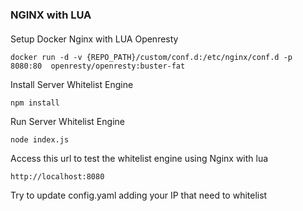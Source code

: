 ### NGINX with LUA
####
Setup Docker Nginx with LUA Openresty
```
docker run -d -v {REPO_PATH}/custom/conf.d:/etc/nginx/conf.d -p 8080:80  openresty/openresty:buster-fat
```

Install Server Whitelist Engine
```
npm install
```
Run Server Whitelist Engine
```
node index.js
```

Access this url to test the whitelist engine using Nginx with lua
```
http://localhost:8080
```

Try to update config.yaml adding your IP that need to whitelist
